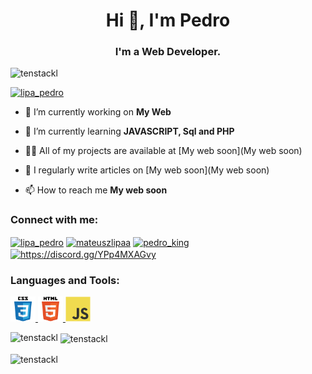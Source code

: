 <h1 align="center">Hi 👋, I'm Pedro</h1>
<h3 align="center">I'm a Web Developer.</h3>

<p align="left"> <img src="https://komarev.com/ghpvc/?username=tenstackl&label=Profile%20views&color=0e75b6&style=flat" alt="tenstackl" /> </p>

<p align="left"> <a href="https://twitter.com/lipa_pedro" target="blank"><img src="https://img.shields.io/twitter/follow/lipa_pedro?logo=twitter&style=for-the-badge" alt="lipa_pedro" /></a> </p>

- 🔭 I’m currently working on **My Web**

- 🌱 I’m currently learning **JAVASCRIPT, Sql and PHP**

- 👨‍💻 All of my projects are available at [My web soon](My web soon)

- 📝 I regularly write articles on [My web soon](My web soon)

- 📫 How to reach me **My web soon**

<h3 align="left">Connect with me:</h3>
<p align="left">
<a href="https://twitter.com/lipa_pedro" target="blank"><img align="center" src="https://raw.githubusercontent.com/rahuldkjain/github-profile-readme-generator/master/src/images/icons/Social/twitter.svg" alt="lipa_pedro" height="30" width="40" /></a>
<a href="https://instagram.com/mateuszlipaa" target="blank"><img align="center" src="https://raw.githubusercontent.com/rahuldkjain/github-profile-readme-generator/master/src/images/icons/Social/instagram.svg" alt="mateuszlipaa" height="30" width="40" /></a>
<a href="https://www.youtube.com/c/pedro_king" target="blank"><img align="center" src="https://raw.githubusercontent.com/rahuldkjain/github-profile-readme-generator/master/src/images/icons/Social/youtube.svg" alt="pedro_king" height="30" width="40" /></a>
<a href="https://discord.gg/https://discord.gg/YPp4MXAGvy" target="blank"><img align="center" src="https://raw.githubusercontent.com/rahuldkjain/github-profile-readme-generator/master/src/images/icons/Social/discord.svg" alt="https://discord.gg/YPp4MXAGvy" height="30" width="40" /></a>
</p>

<h3 align="left">Languages and Tools:</h3>
<p align="left"> <a href="https://www.w3schools.com/css/" target="_blank" rel="noreferrer"> <img src="https://raw.githubusercontent.com/devicons/devicon/master/icons/css3/css3-original-wordmark.svg" alt="css3" width="40" height="40"/> </a> <a href="https://www.w3.org/html/" target="_blank" rel="noreferrer"> <img src="https://raw.githubusercontent.com/devicons/devicon/master/icons/html5/html5-original-wordmark.svg" alt="html5" width="40" height="40"/> </a> <a href="https://developer.mozilla.org/en-US/docs/Web/JavaScript" target="_blank" rel="noreferrer"> <img src="https://raw.githubusercontent.com/devicons/devicon/master/icons/javascript/javascript-original.svg" alt="javascript" width="40" height="40"/> </a> </p>

<p><img align="left" src="https://github-readme-stats.vercel.app/api/top-langs?username=tenstackl&show_icons=true&locale=en&layout=compact" alt="tenstackl" /></p>

<p>&nbsp;<img align="center" src="https://github-readme-stats.vercel.app/api?username=tenstackl&show_icons=true&locale=en" alt="tenstackl" /></p>

<p><img align="center" src="https://github-readme-streak-stats.herokuapp.com/?user=tenstackl&" alt="tenstackl" /></p>
